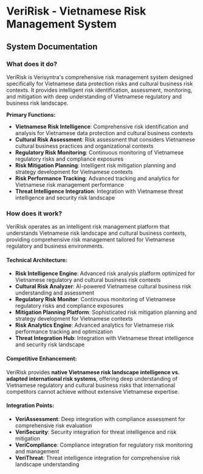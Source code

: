 # VeriRisk - Vietnamese Risk Management System
## System Documentation

### **What does it do?**

VeriRisk is Verisyntra's comprehensive risk management system designed specifically for Vietnamese data protection risks and cultural business risk contexts. It provides intelligent risk identification, assessment, monitoring, and mitigation with deep understanding of Vietnamese regulatory and business risk landscape.

**Primary Functions:**
- **Vietnamese Risk Intelligence**: Comprehensive risk identification and analysis for Vietnamese data protection and cultural business contexts
- **Cultural Risk Assessment**: Risk assessment that considers Vietnamese cultural business practices and organizational contexts
- **Regulatory Risk Monitoring**: Continuous monitoring of Vietnamese regulatory risks and compliance exposures
- **Risk Mitigation Planning**: Intelligent risk mitigation planning and strategy development for Vietnamese contexts
- **Risk Performance Tracking**: Advanced tracking and analytics for Vietnamese risk management performance
- **Threat Intelligence Integration**: Integration with Vietnamese threat intelligence and security risk landscape

### **How does it work?**

VeriRisk operates as an intelligent risk management platform that understands Vietnamese risk landscape and cultural business contexts, providing comprehensive risk management tailored for Vietnamese regulatory and business environments.

#### **Technical Architecture:**
- **Risk Intelligence Engine**: Advanced risk analysis platform optimized for Vietnamese regulatory and cultural business risk contexts
- **Cultural Risk Analyzer**: AI-powered Vietnamese cultural business risk understanding and assessment
- **Regulatory Risk Monitor**: Continuous monitoring of Vietnamese regulatory risks and compliance exposures
- **Mitigation Planning Platform**: Sophisticated risk mitigation planning and strategy development for Vietnamese contexts
- **Risk Analytics Engine**: Advanced analytics for Vietnamese risk performance tracking and optimization
- **Threat Integration Hub**: Integration with Vietnamese threat intelligence and security risk landscape

#### **Competitive Enhancement:**
VeriRisk provides **native Vietnamese risk landscape intelligence vs. adapted international risk systems**, offering deep understanding of Vietnamese regulatory and cultural business risks that international competitors cannot achieve without extensive Vietnamese expertise.

#### **Integration Points:**
- **VeriAssessment**: Deep integration with compliance assessment for comprehensive risk evaluation
- **VeriSecurity**: Security integration for threat intelligence and risk mitigation
- **VeriCompliance**: Compliance integration for regulatory risk monitoring and management
- **VeriThreat**: Threat intelligence integration for comprehensive risk landscape understanding